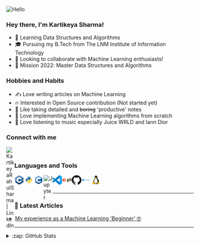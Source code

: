 <img src="https://c.tenor.com/ftqs42Yna-oAAAAj/mochi-mochi-hello-white-mochi-mochi.gif" alt="Hello" width="60" height="60">

### Hey there, I'm Kartikeya Sharma!

- 🌱 Learning Data Structures and Algorithms
- 🎓 Pursuing my B.Tech from The LNM Institute of Information Technology
- 👯 Looking to collaborate with Machine Learning enthusiasts!
- 🥅 Mission 2022: Master Data Structures and Algorithms

### Hobbies and Habits

- ✍️ Love writing articles on Machine Learning 
- 🔥 Interested in Open Source contribution (Not started yet)
- 📓 Like taking detailed and <s>boring</s> 'productive' notes
- 💪 Love implementing Machine Learning algorithms from scratch 
- 🎵 Love listening to music especially Juice WRLD and Iann Dior


### Connect with me

[<img align="left" alt="KartikeyaRahulSharma | LinkedIn" width="22px" src="https://cdn.jsdelivr.net/npm/simple-icons@v3/icons/linkedin.svg" />][linkedin]

<br />

### Languages and Tools

[<img align="left" alt="C++" width="26px" src="https://raw.githubusercontent.com/github/explore/80688e429a7d4ef2fca1e82350fe8e3517d3494d/topics/cpp/cpp.png" />][linkedin]
[<img align="left" alt="Python" width="26px" src="https://raw.githubusercontent.com/github/explore/80688e429a7d4ef2fca1e82350fe8e3517d3494d/topics/python/python.png" />][linkedin]
[<img align="left" alt="C" width="26px" src="https://raw.githubusercontent.com/github/explore/80688e429a7d4ef2fca1e82350fe8e3517d3494d/topics/c/c.png" />][linkedin]
[<img align="left" alt="Jupyter" width="24px" src="https://user-images.githubusercontent.com/77334373/140648786-f941cdec-9c17-4a6b-a036-bd642d3862aa.png" />][linkedin]
[<img align="left" alt="Visual Studio Code" width="26px" src="https://raw.githubusercontent.com/github/explore/80688e429a7d4ef2fca1e82350fe8e3517d3494d/topics/visual-studio-code/visual-studio-code.png" />][linkedin]
[<img align="left" alt="Git" width="26px" src="https://raw.githubusercontent.com/github/explore/80688e429a7d4ef2fca1e82350fe8e3517d3494d/topics/git/git.png" />][linkedin]
[<img align="left" alt="GitHub" width="26px" src="https://raw.githubusercontent.com/github/explore/78df643247d429f6cc873026c0622819ad797942/topics/github/github.png" />][linkedin]
[<img align="left" alt="Windows" width="26px" src="https://raw.githubusercontent.com/github/explore/80688e429a7d4ef2fca1e82350fe8e3517d3494d/topics/windows/windows.png" />][linkedin]
[<img align="left" alt="Linux" width="26px" src="https://raw.githubusercontent.com/github/explore/80688e429a7d4ef2fca1e82350fe8e3517d3494d/topics/linux/linux.png" />][linkedin]

<br />
<br />

---

### 📕  Latest Articles

<!-- Articles:START -->
- [My experience as a Machine Learning 'Beginner' 🤓](https://www.linkedin.com/feed/update/urn:li:ugcPost:6848983952414294016?updateEntityUrn=urn%3Ali%3Afs_updateV2%3A%28urn%3Ali%3AugcPost%3A6848983952414294016%2CFEED_DETAIL%2CEMPTY%2CDEFAULT%2Cfalse%29)
<!-- Articles:END -->


---


<details>
  <summary>:zap: GitHub Stats</summary>
  <br />
  <img align="left" alt="Kartikeya2710's GitHub Stats" src="https://github-readme-stats.vercel.app/api?username=Kartikeya2710&show_icons=true&hide_border=true" />
  <br />
  
  [![Top Langs](https://github-readme-stats.vercel.app/api/top-langs/?username=Kartikeya2710&layout=compact)](https://github.com/anuraghazra/github-readme-stats)

  
</details>

[linkedin]: https://www.linkedin.com/in/kartikeya-sharma-3246281bb/
